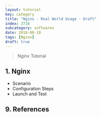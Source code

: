 ```yaml
---
layout: tutorial
key: category
title: "Nginx - Real World Usage - Draft"
index: 3728
subcategory: softwares
date: 2018-08-10
tags: [Nginx]
draft: true
---
```


> Nginx Tutorial

## 1. Nginx
* Scenario
* Configuration Steps
* Launch and Test


## 9. References
